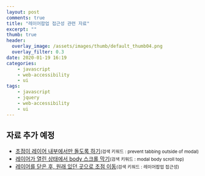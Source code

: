 ```yaml
---
layout: post
comments: true
title: "레이어팝업 접근성 관련 자료"
excerpt: ""
thumb: true
header:
  overlay_image: /assets/images/thumb/default_thumb04.png
  overlay_filter: 0.3
date: 2020-01-19 16:19
categories:
    - javascript
    - web-accessibility
    - ui
tags:
    - javascript
    - jquery
    - web-accessibility
    - ui
---
```

<div class="cont-box type1 ico">
  <h2 class="cont-box__tit">자료 추가 예정</h2>
  <ul class="bu-list--default">
    <li>
      <a href="https://stackoverflow.com/questions/14572084/keep-tabbing-within-modal-pane-only" target="_blank" title="새창열림" class="bu-link2">초점이 레이어 내부에서만 돌도록 하기</a><small>(검색 키워드 : prevent tabbing outside of modal)</small>
    </li>
    <li>
      <a href="https://css-tricks.com/prevent-page-scrolling-when-a-modal-is-open/" target="_blank" title="새창열림" class="bu-link2">레이어가 열린 상태에서 body 스크롤 막기</a><small>(검색 키워드 : modal body scroll top)</small>
    </li>
    <li>
      <a href="https://www.wah.or.kr:444/Participation/consultingView.asp?seq=10354&page=1&cType=&FindTxt=&flag=2&FindCol=0" target="_blank" title="새창열림" class="bu-link2">레이어를 닫은 후, 원래 있던 곳으로 초점 이동</a><small>(검색 키워드 : 레이어팝업 접근성)</small>
    </li>
  </ul>
</div>